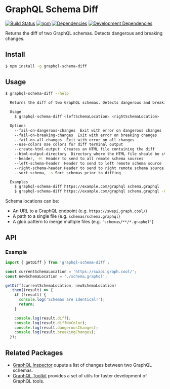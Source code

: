 # GraphQL Schema Diff

[![Build Status](https://img.shields.io/travis/fabsrc/graphql-schema-diff.svg?style=flat-square)](https://travis-ci.org/fabsrc/graphql-schema-diff)
[![npm](https://img.shields.io/npm/v/graphql-schema-diff.svg?style=flat-square)](https://www.npmjs.com/package/graphql-schema-diff)
[![Dependencies](https://img.shields.io/david/fabsrc/graphql-schema-diff.svg?style=flat-square)](https://david-dm.org/fabsrc/graphql-schema-diff)
[![Development Dependencies](https://img.shields.io/david/dev/fabsrc/graphql-schema-diff.svg?style=flat-square)](https://david-dm.org/fabsrc/graphql-schema-diff?type=dev)

Returns the diff of two GraphQL schemas. Detects dangerous and breaking changes.

## Install

```sh
$ npm install -g graphql-schema-diff
```

## Usage

```sh
$ graphql-schema-diff --help

  Returns the diff of two GraphQL schemas. Detects dangerous and breaking changes.

  Usage
    $ graphql-schema-diff <leftSchemaLocation> <rightSchemaLocation>

  Options
    --fail-on-dangerous-changes  Exit with error on dangerous changes
    --fail-on-breaking-changes  Exit with error on breaking changes
    --fail-on-all-changes  Exit with error on all changes
    --use-colors Use colors for diff terminal output
    --create-html-output  Creates an HTML file containing the diff
    --html-output-directory  Directory where the HTML file should be stored (Default: './schemaDiff')
    --header, -H  Header to send to all remote schema sources
    --left-schema-header  Header to send to left remote schema source
    --right-schema-header Header to send to right remote schema source
    --sort-schema, -s Sort schemas prior to diffing

  Examples
    $ graphql-schema-diff https://example.com/graphql schema.graphql
    $ graphql-schema-diff https://example.com/graphql schema.graphql -H 'Authorization: Bearer 123'
```

Schema locations can be:

* An URL to a GraphQL endpoint (e.g. `https://swapi.graph.cool/`)
* A path to a single file (e.g. `schemas/schema.graphql`)
* A glob pattern to merge multiple files (e.g. `'schemas/**/*.graphql'`)


## API

### Example

```js
import { getDiff } from 'graphql-schema-diff';

const currentSchemaLocation = 'https://swapi.graph.cool/';
const newSchemaLocation = './schema.graphql';

getDiff(currentSchemaLocation, newSchemaLocation)
  .then((result) => {
    if (!result) {
      console.log('Schemas are identical!');
      return;
    }

    console.log(result.diff);
    console.log(result.diffNoColor);
    console.log(result.dangerousChanges);
    console.log(result.breakingChanges);
  });
```


## Related Packages

* [GraphQL Inspector](https://github.com/kamilkisiela/graphql-inspector) ouputs a list of changes between two GraphQL schemas.
* [GraphQL Toolkit](https://github.com/ardatan/graphql-toolkit) provides a set of utils for faster development of GraphQL tools.

